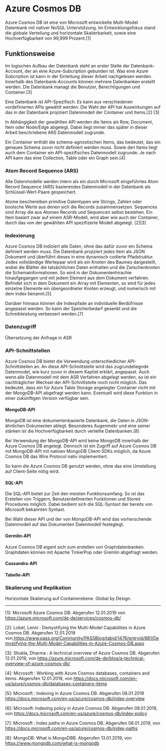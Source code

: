 # Azure Cosmos DB

Azure Cosmos DB ist eine von Microsoft entwickelte Multi-Model Datenbank mit nativer NoSQL Unterstützung. Im Entwicklungsfokus stand die globale Verteilung und horizontale Skalierbarkeit, sowie eine Hochverfügbarkeit von 99,999 Prozent.[1]

## Funktionsweise

Im logischen Aufbau der Datenbank steht an erster Stelle der Datenbank-Account, der an eine Azure-Subcription gebunden ist. Was eine Azure Subcription ist kann in der Einleitung dieser Arbeit nachgelesen werden. Innerhalb des Datenbank-Accounts können mehrere Datenbanken erstellt werden. Die Datenbank managt die Benutzer, Berechtigungen und Container.[3]

Eine Datenbank ist API-Spezifisch. Es kann aus verschiedenen vordefinierten APIs gewählt werden. Die Wahl der API hat Auswirkungen auf das in der Datenbank projiziert Datenmodell der Container und Items.[2] [3]

In Abhängigkeit der gewählten API werden die Items als Row, Document, Item oder Node/Edge abgelegt. Dabei liegt immer das später in dieser Arbeit beschriebene ARS Datenmodell zugrunde.

Ein Container enthält die schema-agnostischen Items, das bedeutet, das ein genaues Schema zuvor nicht definiert werden muss. Sowie den Items liegt auch dem Container ein API-spezifisches Datenmodell zugrunde. Je nach API kann das eine Collection, Table oder ein Graph sein.[4]

### Atom Record Sequence (ARS)

Alle Datenmodelle werden intern als ein durch Microsoft eingeführtes Atom Record Sequence (ARS) basierendes Datenmodell in der Datenbank als Schlüssel-Wert-Paare gespeichert.

Atome beschereiben primitive Datentypen wie Strings, Zahlen oder boolsche Werte aus denen sich die Records zusammensetzen. Sequences sind Array die aus Atomen Records und Sequencen selbst bestehen. Ein Item basiert zwar auf einem ASR-Modell, wird aber wie auch der Container, durch das von der gewählten API spezifizerte Modell abgelegt. [2][3]

### Indexierung

Azure Cosmos DB indiziert alle Daten, ohne das dafür zuvor ein Schema definiert werden muss. Die Datenbank projiziert jedes Item als JSON Dokument und überführt dieses in eine dynamisch codierte Pfadstruktur. Jedes vollständige Wertepaar wird als ein Knoten des Baumes dargestellt, wobei die Blätter die tatsächlichen Daten enthalten und die Zwischenknoten die Schemainformationen. So wird in der Dokumentenhirachie hinaufgegangen und mit jedem Element aus dem Dokument verfahren. Befindet sich in dem Dokument ein Array mit Elementen, so wird für jedes einzelne Elemente ein übergeordneter Knoten erzeugt, und numerisch mit dem Index benannt.[5]

Darüber hinnaus können die Indexpfade an individuelle Berdüfnisse angepasst werden. So kann der Speicherbedarf gesenkt und die Schreibleistung verbessert werden.[7]

### Datenzugriff

Übersetzung der Anfrage in ASR

### API-Schnittstellen

Azure Cosmos DB bietet die Verwendung unterschiedlicher API-Schnittstellen an. An diese API-Schnittstelle wird das zugrundeliegnde Datenmodel, wie kurz zuvor in diesem Kaptiel erklärt, angepasst. Auch wenn alle Datenmodell mit dem ASR Verfahren abgelegt werden, so ist ein nachträglicher Wechsel der API-Schnittstelle noch nicht möglich. Das bedeutet, dass ein für Azure Table Storage angelegter Container nicht mit der MongoDB-API abgefragt werden kann. Eventuell wird diese Funktion in einer zukünftigen Version verfügbar sein.

#### MongoDB-API

MongoDB ist eine dokumentenbasierte Datenbank, die Daten in JSON-ähnlichen Dokumenten ablegt. Besonderes Augenmekr und eine seiner stärken ist die Hochverfügbarkeit durch verteilte Datenbanken.[8]

Bei Verwendung der MongoDB-API wird keine MongoDB innerhalb der Azure Cosmos DB angelegt. Dennoch ist ein Zugriff auf Azure Cosmos DB mit MongoDB-API mit nativen MongoDB Client-SDKs möglich, da Azure Cosmos DB das Wire Protocol nativ implementiert.

So kann die Azure Cosmos DB genutzt werden, ohne das eine Umstellung auf Client-Seite nötig wird.

#### SQL-API

Die SQL-API bietet zur Zeit den meisten Funktionsumfang. So ist das Erstellen von Triggern, Benutzerdefinierten Funktionen und Stored Procedures möglich. Dabei bedient sich die SQL-Syntaxt der bereits von Microsoft bekannten Syntaxt.  

Bei Wahl dieser API und der von MongoDB-API wird das vorherschende Datenmodell auf das Dokumenten Datenmodell festeglegt.

#### Germlin-API

Azure Cosmos DB eigent sich zum erstellen von Graphdatenbanken. Graphdaten können mit Apache TinkerPop oder Gremlin abgefragt werden.

#### Cassandra-API

#### Tabelle-API

### Skalierung und Replikation

Horizontale Skalierung auf Containerebene.
Global by Design.

---

[1]: Microsoft Azure Cosmos DB. Abgerufen 12.01.2019 von https://azure.microsoft.com/de-de/services/cosmos-db/

[2]: Lobel, Lenni : Demystifying the Multi-Model Capabilities in Azure Cosmos DB. Abgerufen 12.01.2019 von,https://www.pass.org/Community/PASSBlog/tabid/1476/entryid/881/Demystifying-the-Multi-Model-Capabilities-in-Azure-Cosmos-DB.aspx

[3]: Shukla, Dharma : A technical overview of Azure Cosmos DB. Abgerufen 12.01.2019, von https://azure.microsoft.com/de-de/blog/a-technical-overview-of-azure-cosmos-db/

[4]: Microsoft : Working with Azure Cosmos databases, containers and items. Abgerufen 12.01.2019, von https://docs.microsoft.com/en-us/azure/cosmos-db/databases-containers-items

[5]: Microsoft : Indexing in Azure Cosmos DB. Abgerufen 08.01.2019  https://docs.microsoft.com/en-us/azure/cosmos-db/index-overview

[6]: Microsoft: Indexing policy in Azure Cosmos DB. Abgerufen 08.01.2019, von https://docs.microsoft.com/en-us/azure/cosmos-db/index-policy

[7]: Microsoft : Index paths in Azure Cosmos DB. Abgerufen 08.01.2019, von https://docs.microsoft.com/en-us/azure/cosmos-db/index-paths

[8]: MongoDB: What is MongoDBB. Abgerufen 13.01.2019, von https://www.mongodb.com/what-is-mongodb